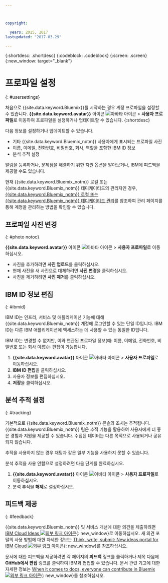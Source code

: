 ```yaml
---



copyright:

  years: 2015, 2017
lastupdated: "2017-03-29"

---
```


{:shortdesc: .shortdesc}
{:codeblock: .codeblock}
{:screen: .screen}
{:new_window: target="_blank"}

# 프로파일 설정
{: #usersettings}

처음으로 {{site.data.keyword.Bluemix}}를 시작하는 경우 계정 프로파일을 설정할 수 있습니다. **{{site.data.keyword.avatar}}** 아이콘 ![아바타 아이콘](../icons/i-avatar-icon.svg) &gt; **사용자 프로파일**로 이동하여 프로파일을 설정하거나 업데이트할 수 있습니다.
{:shortdesc}

다음 정보를 설정하거나 업데이트할 수 있습니다. 

 * 기타 {{site.data.keyword.Bluemix_notm}} 사용자에게 표시되는 프로파일 사진
 * 이름, 이메일, 전화번호, 비밀번호, 회사, 역할을 포함한 IBM ID 정보
 * 분석 추적 설정

알림을 등록하거나, 문제점을 해결하기 위한 지원 옵션을 알아보거나, IBM에 피드백을 제공할 수도 있습니다. 

현재 {{site.data.keyword.Bluemix_notm}} 로컬 또는 {{site.data.keyword.Bluemix_notm}} 데디케이티드의 관리자인 경우, [{{site.data.keyword.Bluemix_notm}} 로컬 또는 {{site.data.keyword.Bluemix_notm}} 데디케이티드 관리](/docs/admin/index.html#mng)를 참조하여 관리 페이지를 통해 계정을 관리하는 방법을 확인할 수 있습니다. 

## 프로파일 사진 변경
{: #photo notoc}

**{{site.data.keyword.avatar}}** 아이콘 ![아바타 아이콘](../icons/i-avatar-icon.svg) &gt; **사용자 프로파일**로 이동하십시오.

  * 사진을 추가하려면 **사진 업로드**를 클릭하십시오.
  * 현재 사진을 새 사진으로 대체하려면 **사진 변경**을 클릭하십시오. 
  * 사진을 제거하려면 **사진 제거**를 클릭하십시오. 

## IBM ID 정보 편집
{: #ibmid}

IBM ID는 인프라, 서비스 및 애플리케이션 기능에 대해 {{site.data.keyword.Bluemix_notm}} 계정에 로그인할 수 있는 단일 ID입니다. IBM ID는 다른 IBM 애플리케이션에 액세스하는 데 사용할 수 있는 동일한 ID입니다.

IBM ID는 변경할 수 없지만, 이와 연관된 프로파일 정보(예: 이름, 이메일, 전화번호, 비밀번호 또는 회사 이름)는 편집이 가능합니다. 

1. **{{site.data.keyword.avatar}}** 아이콘 ![아바타 아이콘](../icons/i-avatar-icon.svg) &gt; **사용자 프로파일**로 이동하십시오.
2. **IBM ID 편집**을 클릭하십시오. 
3. 사용자 정보를 편집하십시오.
4. **저장**을 클릭하십시오.

## 분석 추적 설정
{: #tracking}

기본적으로 {{site.data.keyword.Bluemix_notm}} 콘솔의 조치는 추적됩니다. {{site.data.keyword.Bluemix_notm}} 팀은 추적 기능을 활용하여 사용자에게 더 좋은 경험과 지원을 제공할 수 있습니다. 수집된 데이터는 다른 목적으로 사용되거나 공유되지 않습니다.

추적을 사용하지 않는 경우 채팅과 같은 일부 기능을 사용하지 못할 수 있습니다. 

분석 추적을 사용 안함으로 설정하려면 다음 단계를 완료하십시오.

1. **{{site.data.keyword.avatar}}** 아이콘 ![아바타 아이콘](../icons/i-avatar-icon.svg) &gt; **사용자 프로파일**로 이동하십시오.
2. 분석 추적을 **해제**로 설정하십시오.

## 피드백 제공
{: #feedback}

{{site.data.keyword.Bluemix_notm}} 및 서비스 개선에 대한 의견을 제출하려면 [IBM Cloud Ideas ![외부 링크 아이콘](../icons/launch-glyph.svg)](https://ibmcloud.ideas.aha.io){: new_window}로 이동하십시오. 새 의견 포털의 사용 방법에 대한 자세한 정보는 [Think, write, submit: New ideas portal for IBM Cloud ![외부 링크 아이콘](../icons/launch-glyph.svg)](https://developer.ibm.com/bluemix/2016/10/05/think-write-submit/){: new_window}를 참조하십시오. 

문서에 대한 피드백을 제공하려면 각 페이지의 **피드백** 링크를 클릭하거나 제목 다음에 **GitHub에서 편집** 링크를 클릭하여 IBM과 협업할 수 있습니다. 문서 관련 기고에 대한 자세한 정보는 [When it comes to docs, everyone can contribute in Bluemix ![외부 링크 아이콘](../icons/launch-glyph.svg)](https://developer.ibm.com/bluemix/2016/01/13/bluemix-docs-now-open-source-on-github/){: new_window}를 참조하십시오. 
